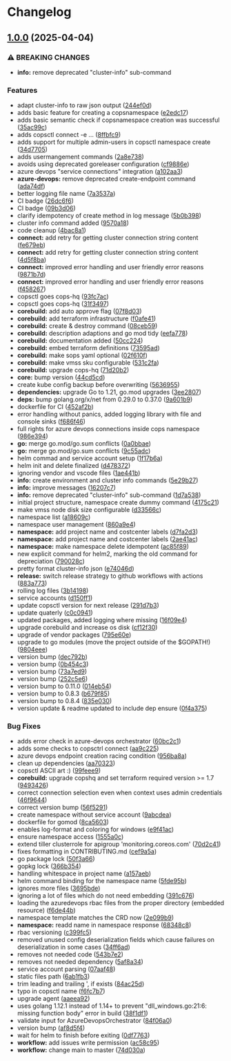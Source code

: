 # Changelog

## [1.0.0](https://github.com/conplementAG/copsctl/compare/v0.14.0...v1.0.0) (2025-04-04)


### ⚠ BREAKING CHANGES

* **info:** remove deprecated "cluster-info" sub-command

### Features

* adapt cluster-info to raw json output ([244ef0d](https://github.com/conplementAG/copsctl/commit/244ef0dbf61127fd8b3d148d35e5f72cb92ba12a))
* adds basic feature for creating a copsnamespace ([e2edc17](https://github.com/conplementAG/copsctl/commit/e2edc17703911f218175d41aa26707802140a70f))
* adds basic semantic check if copsnamespace creation was successful ([35ac99c](https://github.com/conplementAG/copsctl/commit/35ac99cd6d6d8ad579e135c35fc498ddeb742a43))
* adds copsctl connect -e ... ([8ffbfc9](https://github.com/conplementAG/copsctl/commit/8ffbfc96d798ca4e984288f84aa25b858a11a0a3))
* adds support for multiple admin-users in copsctl namespace create ([34d7705](https://github.com/conplementAG/copsctl/commit/34d770532c38f09f8803cbb46cf98691520b869d))
* adds usermangement commands ([2a8e738](https://github.com/conplementAG/copsctl/commit/2a8e7389c44e9a8f0e93d1d223f2e8050c82943b))
* avoids using deprecated goreleaser configuration ([cf9886e](https://github.com/conplementAG/copsctl/commit/cf9886ed55f14899c215e1a99792eb09fd579ff4))
* azure devops "service connections" integration ([a102aa3](https://github.com/conplementAG/copsctl/commit/a102aa35282a25afe45cb6cc4e654112f0d4ce39))
* **azure-devops:** remove deprecated create-endpoint command ([ada74df](https://github.com/conplementAG/copsctl/commit/ada74dfda456153ff4cc6163012320ef2be9b277))
* better logging file name ([7a3537a](https://github.com/conplementAG/copsctl/commit/7a3537ac1f5fa0546f05a31dd0ccb4ebf0f0b2d0))
* CI badge ([26dc6f6](https://github.com/conplementAG/copsctl/commit/26dc6f6c2b858f205df6473dc128f545832bc78f))
* CI badge ([09b3d06](https://github.com/conplementAG/copsctl/commit/09b3d06e5a229d89093a30f5e3ede65f4f36efb4))
* clarify idempotency of create method in log message ([5b0b398](https://github.com/conplementAG/copsctl/commit/5b0b398337ed3baebea99a2a964d2d1d7e7b60aa))
* cluster info command added ([9570a18](https://github.com/conplementAG/copsctl/commit/9570a18c1206a57245e6d063ec9e1e1550d26691))
* code cleanup ([4bac8a1](https://github.com/conplementAG/copsctl/commit/4bac8a14f80b352b4fd2f67eb49cfc96a4b0b523))
* **connect:** add retry for getting cluster connection string content ([fe679eb](https://github.com/conplementAG/copsctl/commit/fe679eb374b9ff5da47319df8e46b739a4bdc2ba))
* **connect:** add retry for getting cluster connection string content ([4d5f8ba](https://github.com/conplementAG/copsctl/commit/4d5f8ba6920d6ecb8831265dbbe8784ec0dfec56))
* **connect:** improved error handling and user friendly error reasons ([9871b7d](https://github.com/conplementAG/copsctl/commit/9871b7d7ba3156d223ab1416f3d03601b9a70a97))
* **connect:** improved error handling and user friendly error reasons ([f458267](https://github.com/conplementAG/copsctl/commit/f45826744dac900a5393c4c9041e3d930165d093))
* copsctl goes cops-hq ([93fc7ac](https://github.com/conplementAG/copsctl/commit/93fc7ac4da1bf4b91d6781f7975750dd34f73d03))
* copsctl goes cops-hq ([31f3497](https://github.com/conplementAG/copsctl/commit/31f3497fcabb563995d1b1ee6d1a16c81df4992c))
* **corebuild:** add auto approve flag ([07f8d03](https://github.com/conplementAG/copsctl/commit/07f8d03dc6b17526e0265e8bfb334c50f68a27b7))
* **corebuild:** add terraform infrastructure ([f0afe41](https://github.com/conplementAG/copsctl/commit/f0afe412eb1b13f331456742c91d9bfd64d6d99a))
* **corebuild:** create & destroy command ([08ceb59](https://github.com/conplementAG/copsctl/commit/08ceb596fcf03a8a4e907c075e7b9ad608694f0e))
* **corebuild:** description adaptions and go mod tidy ([eefa778](https://github.com/conplementAG/copsctl/commit/eefa778f5aea5f514b32dbc0fe30267922a7dd64))
* **corebuild:** documentation added ([50cc224](https://github.com/conplementAG/copsctl/commit/50cc224e3518448b76d3196828dae6638ab3ee86))
* **corebuild:** embed terraform definitions ([73595ad](https://github.com/conplementAG/copsctl/commit/73595ad9ab9841ea126e77dd31f07682b9d4cae6))
* **corebuild:** make sops yaml optional ([02f610f](https://github.com/conplementAG/copsctl/commit/02f610f7a20409a1bb882823fc3fcd43e7ded543))
* **corebuild:** make vmss sku configurable ([531c2fa](https://github.com/conplementAG/copsctl/commit/531c2fa75cb8005dc09f19d7e847134788bc75ea))
* **corebuild:** upgrade cops-hq ([71d20b2](https://github.com/conplementAG/copsctl/commit/71d20b2961664b8d0a1c709a8055aa76eba1e7f1))
* **core:** bump version ([44cd5cd](https://github.com/conplementAG/copsctl/commit/44cd5cd9954ac1ee4dc73b3a6a59c5c91cbb7afe))
* create kube config backup before overwriting ([5636955](https://github.com/conplementAG/copsctl/commit/563695521ab60089264ca7ca327d2a32e3fdc221))
* **dependencies:** upgrade Go to 1.21, go.mod upgrades ([3ee2807](https://github.com/conplementAG/copsctl/commit/3ee2807004e09f2a8db6844ec13d6c0f5e9c1f89))
* **deps:** bump golang.org/x/net from 0.29.0 to 0.37.0 ([9a601b9](https://github.com/conplementAG/copsctl/commit/9a601b9f76517f74bfb7cf51b165ebf93e35f275))
* dockerfile for CI ([452af2b](https://github.com/conplementAG/copsctl/commit/452af2b7987db59e9028093fd7a2b390d0d315b1))
* error handling without panics, added logging library with file and console sinks ([f686f46](https://github.com/conplementAG/copsctl/commit/f686f46060147e46a924d2929e001b22823f81c7))
* full rights for azure devops connections inside cops namespace ([986e394](https://github.com/conplementAG/copsctl/commit/986e39439fb8ee1b5582db43959159bdb32068ca))
* **go:** merge go.mod/go.sum conflicts ([0a0bbae](https://github.com/conplementAG/copsctl/commit/0a0bbae29c8ab801d982a381b7980ff32d3c0503))
* **go:** merge go.mod/go.sum conflicts ([9c55adc](https://github.com/conplementAG/copsctl/commit/9c55adc82fb0a991929cc922076cad5b1cb3de40))
* helm commad and service account setup ([1f17b6a](https://github.com/conplementAG/copsctl/commit/1f17b6a65b06d666e10026d22b3be4e8e2ea1206))
* helm init and delete finalized ([d478372](https://github.com/conplementAG/copsctl/commit/d478372dafe5301ccae84ec3b02c8fa83617c4bf))
* ignoring vendor and vscode files ([1ae441b](https://github.com/conplementAG/copsctl/commit/1ae441bfe590ddef5574479296fa47f062db00c4))
* **info:** create environment and cluster info commands ([5e29b27](https://github.com/conplementAG/copsctl/commit/5e29b27cb5386fd52e84656707c04ec9d4cd5864))
* **info:** improve messages ([16207c7](https://github.com/conplementAG/copsctl/commit/16207c7969d163e74fbe45f7247f51ef0f15f361))
* **info:** remove deprecated "cluster-info" sub-command ([1d7a538](https://github.com/conplementAG/copsctl/commit/1d7a538cefef746af7c1370ecd23b6eb483fc7c7))
* initial project structure, namespace create dummy command ([4175c21](https://github.com/conplementAG/copsctl/commit/4175c2125e185203a32ef8ac76f9b55c0d8f7801))
* make vmss node disk size configurable ([d33566c](https://github.com/conplementAG/copsctl/commit/d33566c248242615ae7100eb65152031d33db119))
* namespace list ([a18609c](https://github.com/conplementAG/copsctl/commit/a18609cfef9bb3dba7f349222fa92f74d535868e))
* namespace user management ([860a9e4](https://github.com/conplementAG/copsctl/commit/860a9e4c92d41ef9690e29ea0447371b33f43f7b))
* **namespace:** add project name and costcenter labels ([d7fa2d3](https://github.com/conplementAG/copsctl/commit/d7fa2d3a64454585f6cb8a4dde1d1a3d4009dd9d))
* **namespace:** add project name and costcenter labels ([2ae41ac](https://github.com/conplementAG/copsctl/commit/2ae41ac9ba710eedee534a580289ddc6b7866766))
* **namespace:** make namespace delete idempotent ([ac85f89](https://github.com/conplementAG/copsctl/commit/ac85f89cd5fb02f2c49727052fc53d485305a97e))
* new explicit command for helm2, marking the old command for depreciation ([790028c](https://github.com/conplementAG/copsctl/commit/790028cc2b6db79338bf50168ce923bba1ac33e5))
* pretty format cluster-info json ([e74046d](https://github.com/conplementAG/copsctl/commit/e74046d46c38065f5d6d88a1a1ebb170846c6c31))
* **release:** switch release strategy to github workflows with actions ([883a773](https://github.com/conplementAG/copsctl/commit/883a77395b59407f1a7e71bfe2415b9fb9b59b85))
* rolling log files ([3b14198](https://github.com/conplementAG/copsctl/commit/3b14198b5b559c348208011defb66a35e16ce29f))
* service accounts ([d150ff1](https://github.com/conplementAG/copsctl/commit/d150ff13c3ea88dce0b266a4f719823945564209))
* update copsctl version for next release ([291d7b3](https://github.com/conplementAG/copsctl/commit/291d7b3d9e067dfdf6cc5ce84b8a24fc8dbdb089))
* update quaterly ([c0c0941](https://github.com/conplementAG/copsctl/commit/c0c0941a65555e872eecca1f4d8ab96e45c01db0))
* updated packages, added logging where missing ([16f09e4](https://github.com/conplementAG/copsctl/commit/16f09e4cfcfedc2318015e309cf5171b3536ebb8))
* upgrade corebuild and increase os disk ([cf12f30](https://github.com/conplementAG/copsctl/commit/cf12f3034c29bc4b52eb17a7e30ba54484b2acc1))
* upgrade of vendor packages ([795e60e](https://github.com/conplementAG/copsctl/commit/795e60eebabfbb106ebb3052b915b3890667c758))
* upgrade to go modules (move the project outside of the $GOPATH!) ([9804eee](https://github.com/conplementAG/copsctl/commit/9804eee65cf4f7846926a2f55d68a28831568100))
* version bump ([dec792b](https://github.com/conplementAG/copsctl/commit/dec792b605e34ca1a2963a80da18a37fc40ccd2c))
* version bump ([0b454c3](https://github.com/conplementAG/copsctl/commit/0b454c3185f22bfb15b7f424c37bfee4e8b0a3ab))
* version bump ([73a7ed9](https://github.com/conplementAG/copsctl/commit/73a7ed9199eac50f66d17480be68797543989001))
* version bump ([252c5e6](https://github.com/conplementAG/copsctl/commit/252c5e64c28008ea5ba9a3d014b3956c58ebf0dd))
* version bump to 0.11.0 ([014eb54](https://github.com/conplementAG/copsctl/commit/014eb5414680f352474f8afcfeb589b74ec50ee3))
* version bump to 0.8.3 ([b679f85](https://github.com/conplementAG/copsctl/commit/b679f85c9bb84ee31fcd31d5dc77599e9eaac2ea))
* version bump to 0.8.4 ([835e030](https://github.com/conplementAG/copsctl/commit/835e030ab6f6bd3dea372e5ccae717f007d7810e))
* version update & readme updated to include dep ensure ([0f4a375](https://github.com/conplementAG/copsctl/commit/0f4a375530295b9edb93bf7ccb663f05c039e171))


### Bug Fixes

* adds error check in azure-devops orchestrator ([60bc2c1](https://github.com/conplementAG/copsctl/commit/60bc2c1afc50621a5e14ed9ad284f8abf79030da))
* adds some checks to copsctrl connect ([aa9c225](https://github.com/conplementAG/copsctl/commit/aa9c2258757d954a6feb9ed7a6a36fe6642157a2))
* azure devops endpoint creation racing condition ([956ba8a](https://github.com/conplementAG/copsctl/commit/956ba8ae07dc2f3ab44a3d527ec7d9cb19aeace7))
* clean up dependencies ([aa70323](https://github.com/conplementAG/copsctl/commit/aa70323d90448b7428fca9b10e8d3ffe5d81c000))
* copsctl ASCII art :) ([99feee9](https://github.com/conplementAG/copsctl/commit/99feee9743a0457d530ff4ecf8bb14bc1c093acd))
* **corebuild:** upgrade copshq and set terraform required version &gt;= 1.7 ([9493426](https://github.com/conplementAG/copsctl/commit/94934262791fa403cc9c66434c3bb2f708980d25))
* correct connection selection even when context uses admin credentials ([46f9644](https://github.com/conplementAG/copsctl/commit/46f96447439d531c246cd170bd25619aa134096a))
* correct version bump ([56f5291](https://github.com/conplementAG/copsctl/commit/56f5291256ea400c650911f78313e508b563083d))
* create namespace without service account ([9abcdea](https://github.com/conplementAG/copsctl/commit/9abcdea6c2aa90b2a78e58c04b705b7a56689913))
* dockerfile for gomod ([8ca5603](https://github.com/conplementAG/copsctl/commit/8ca5603a933a0293ebda6880be0bf2ee03ea88ae))
* enables log-format and coloring for windows ([e9f41ac](https://github.com/conplementAG/copsctl/commit/e9f41ac55fcb556323f82ce520eac84b0856fd87))
* ensure namespace access ([1555a0c](https://github.com/conplementAG/copsctl/commit/1555a0c9823907bad87dc5fc718e0e2c25b706ee))
* extend tiller clusterrole for apigroup 'monitoring.coreos.com' ([70d2c41](https://github.com/conplementAG/copsctl/commit/70d2c41f13c12b4df0a51a9d3f8c2aa922bb9ae3))
* fixes formatting in CONTRIBUTING.md ([cef9a5a](https://github.com/conplementAG/copsctl/commit/cef9a5a8f02109bd3a733cf4c3cc4d5cadc85533))
* go package lock ([50f3a66](https://github.com/conplementAG/copsctl/commit/50f3a6657bacd2ae8c0e519ef48cbc464262fa03))
* gopkg lock ([366b354](https://github.com/conplementAG/copsctl/commit/366b354ffb3adce8fd5d43c0a927d18746c5761c))
* handling whitespace in project name ([a157aeb](https://github.com/conplementAG/copsctl/commit/a157aeb38b34784fb1ae8e0cb24a49e1ef615182))
* helm command binding for the namespace name ([5fde95b](https://github.com/conplementAG/copsctl/commit/5fde95b5bea3fb06bc04c05812876432ab2c5076))
* ignores more files ([3695bde](https://github.com/conplementAG/copsctl/commit/3695bde45173c026cc7302c08768d76843f78ece))
* ignoring a lot of files which do not need embedding ([391c676](https://github.com/conplementAG/copsctl/commit/391c676db51bc9a4120cfb429c9c8f146d81deac))
* loading the azuredevops rbac files from the proper directory (embedded resource) ([f6de44b](https://github.com/conplementAG/copsctl/commit/f6de44b2507abeaa828c3a16cad3aa4d9150a74a))
* namespace template matches the CRD now ([2e099b9](https://github.com/conplementAG/copsctl/commit/2e099b979a3f50602146c3ec580674a8638eea38))
* **namespace:** readd name in namespace response ([68348c8](https://github.com/conplementAG/copsctl/commit/68348c86ffa7e6acedf08caa2cd819e2b592702f))
* rbac versioning ([c399fc5](https://github.com/conplementAG/copsctl/commit/c399fc597f846606fc7a647ea3da1e8f565935b6))
* removed unused config deserialization fields which cause failures on deserialization in some cases ([34ff6ad](https://github.com/conplementAG/copsctl/commit/34ff6ad89e392d12043d436ae4d8cd9f5f992067))
* removes not needed code ([543b7e2](https://github.com/conplementAG/copsctl/commit/543b7e2d909cc13d0a754cc21d65cce1e0c34e28))
* removes not needed dependency ([5af8a34](https://github.com/conplementAG/copsctl/commit/5af8a345fe26c4118c56438786c4d06d98576f08))
* service account parsing ([07aaf48](https://github.com/conplementAG/copsctl/commit/07aaf4817fcd15f4279c44da6ab515c4c03a2891))
* static files path ([6ab1fb3](https://github.com/conplementAG/copsctl/commit/6ab1fb39f51e2592b2d5eb640cfa83d118e27820))
* trim leading and trailing ', if exists ([84ac25d](https://github.com/conplementAG/copsctl/commit/84ac25d2a35598cb00fed9df2ca644cb413dd61f))
* typo in copsctl name ([f6fc7b7](https://github.com/conplementAG/copsctl/commit/f6fc7b75ca1d985d214353dbc51b2fe0d7f28140))
* upgrade agent ([aaeea92](https://github.com/conplementAG/copsctl/commit/aaeea9286fdb1764ccac7cc838b1579a52d44fc1))
* uses golang 1.12.1 instead of 1.14+ to prevent "dll_windows.go:21:6: missing function body" error in build ([38f1df1](https://github.com/conplementAG/copsctl/commit/38f1df16b278fc4a5b172bcdd3fc73c663150a66))
* validate input for AzureDevopsOrchestrator ([84f06a0](https://github.com/conplementAG/copsctl/commit/84f06a01514b21daa05ec7bb22f515b171096d36))
* version bump ([af8d5f4](https://github.com/conplementAG/copsctl/commit/af8d5f48777af1903569cd8e67afb65b005bfe4a))
* wait for helm to finish before exiting ([0df7763](https://github.com/conplementAG/copsctl/commit/0df7763bbd28b2f1762039e6b8ffe8aa1bcb6bd8))
* **workflow:** add issues write permission ([ac58c95](https://github.com/conplementAG/copsctl/commit/ac58c953201f5e6cefeec6bc188fd0ff2cbb1e98))
* **workflow:** change main to master ([74d030a](https://github.com/conplementAG/copsctl/commit/74d030ae8a14f00d0ea6561b030048f78a8f379f))

